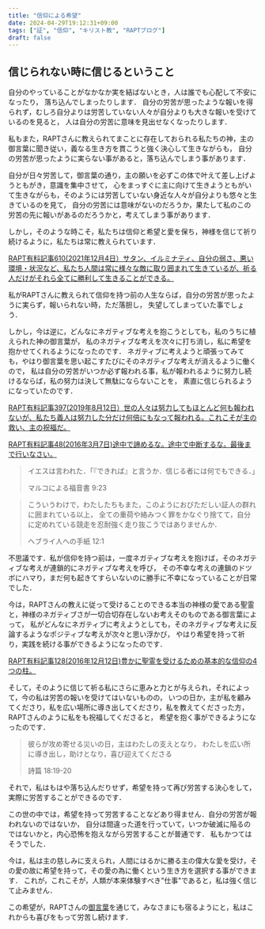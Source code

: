 ```yaml
---
title: "信仰による希望"
date: 2024-04-29T19:12:31+09:00
tags: ["証", "信仰", "キリスト教", "RAPTブログ"]
draft: false
---
```


## 信じられない時に信じるということ
自分のやっていることがなかなか実を結ばないとき，人は誰でも心配して不安になったり，
落ち込んでしまったりします．
自分の労苦が思ったような報いを得られず，むしろ自分よりは労苦していない人々が自分よりも大きな報いを受けているのを見ると，
人は自分の労苦に意味を見出せなくなったりします．

私もまた，RAPTさんに教えられてまことに存在しておられる私たちの神，主の御言葉に聞き従い，義なる生き方を貫こうと強く決心して生きながらも，
自分の労苦が思ったように実らない事があると，落ち込んでしまう事があります．

自分が日々労苦して，御言葉の通り，主の願いを必ずこの体で叶えて差し上げようともがき，意識を集中させて，
心をまっすぐに主に向けて生きようともがいて生きながらも，そのようには労苦していない身近な人々が自分よりも悠々と生きているのを見て，
自分の労苦には意味がないのだろうか，果たして私のこの労苦の先に報いがあるのだろうかと，考えてしまう事があります．

しかし，そのような時こそ，私たちは信仰と希望と愛を保ち，神様を信じて祈り続けるように，私たちは常に教えられています．

[RAPT有料記事610(2021年12月4日）サタン、イルミナティ、自分の弱さ、悪い環境・状況など、私たち人間は常に様々な敵に取り囲まれて生きているが、祈る人だけがそれら全てに勝利して生きることができる。](https://rapt-neo.com/?page_id=55955)

私がRAPTさんに教えられて信仰を持つ前の人生ならば，自分の労苦が思ったように実らず，報いられない時，ただ落胆し，
失望してしまっていた事でしょう．

しかし，今は逆に，どんなにネガティブな考えを抱こうとしても，私のうちに植えられた神の御言葉が，
私のネガティブな考えを次々に打ち消し，私に希望を抱かせてくれるようになったのです．
ネガティブに考えようと頑張ってみても，やはり御言葉を思い起こすたびにそのネガティブな考えが消えるように働くので，
私は自分の労苦がいつか必ず報われる事，私が報われるように努力し続けるならば，私の努力は決して無駄にならないことを，
素直に信じられるようになっていたのです．

[RAPT有料記事397(2019年8月12日）世の人々は努力してもほとんど何も報われないが、私たち義人は努力した分だけ何倍にもなって報われる。これこそが主の救い、主の祝福だ。](https://rapt-neo.com/?p=51465)

[RAPT有料記事48(2016年3月7日)途中で諦めるな。途中で中断するな。最後まで行いなさい。](https://rapt-neo.com/?p=36440)

>  イエスは言われた．「『できれば』と言うか．信じる者には何でもできる．」
>
> マルコによる福音書 9:23

> こういうわけで，わたしたちもまた，このようにおびただしい証人の群れに囲まれている以上，
> 全ての重荷や絡みつく罪をかなぐり捨てて，自分に定めれている競走を忍耐強く走り抜こうではありませんか．
>
> ヘブライ人への手紙 12:1 

不思議です．私が信仰を持つ前は，一度ネガティブな考えを抱けば，そのネガティブな考えが連鎖的にネガティブな考えを呼び，
その不幸な考えの連鎖のドツボにハマり，まだ何も起きてすらいないのに勝手に不幸になっていることが日常でした．

今は，RAPTさんの教えに従って受けることのできる本当の神様の愛である聖霊と，神様のネガティブさが一切合切存在しないお考えそのものである御言葉によって，
私がどんなにネガティブに考えようとしても，そのネガティブな考えに反論するようなポジティブな考えが次々と思い浮かび，
やはり希望を持って祈り，実践を続ける事ができるようになったのです．

[RAPT有料記事128(2016年12月12日)豊かに聖霊を受けるための基本的な信仰の4つの柱。](https://rapt-neo.com/?p=41313)

そして，そのように信じて祈る私にさらに恵みと力とが与えられ，それによって，今の私は労苦の報いを受けてはいないものの，
いつの日か，主が私を顧みてくださり，私を広い場所に導き出してくださり，私を教えてくださった方，RAPTさんのように私をも祝福してくださると，
希望を抱く事ができるようになったのです．

> 彼らが攻め寄せる災いの日，主はわたしの支えとなり，
> わたしを広い所に導き出し，助けとなり，喜び迎えてくださる
>
> 詩篇 18:19-20

それで，私はもはや落ち込んだりせず，希望を持って再び労苦する決心をして，実際に労苦することができるのです．

この世の中では，希望を持って労苦することなどあり得ません．自分の労苦が報われないのではないか，
自分は間違った道を行っていて，いつか破滅に陥るのではないかと，内心恐怖を抱えながら労苦することが普通です．
私もかつてはそうでした．

今は，私は主の慈しみに支えられ，人間にはるかに勝る主の偉大な愛を受け，その愛の故に希望を持って，その愛の為に働くという生き方を選択する事ができます．
これが，これこそが，人類が本来体験すべき"仕事"であると，私は強く信じて止みません．

この希望が，RAPTさんの[御言葉](https://rapt-neo.com/?page_id=30947)を通じて，みなさまにも宿るようにと，私はこれからも喜びをもって労苦し続けます．